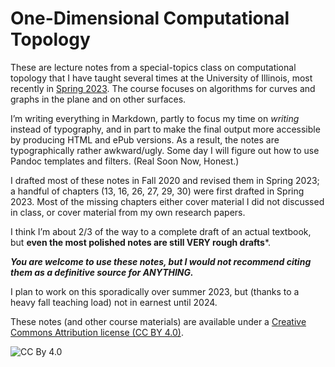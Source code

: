 # One-Dimensional Computational Topology 

These are lecture notes from a special-topics class on computational topology that I have taught several times at the University of Illinois, most recently in [Spring 2023](https://jeffe.cs.illinois.edu/teaching/comptop/2023/).  The course focuses on algorithms for curves and graphs in the plane and on other surfaces.

I’m writing everything in Markdown, partly to focus my time on _writing_ instead of typography, and in part to make the final output more accessible by producing HTML and ePub versions.  As a result, the notes are typographically rather awkward/ugly.  Some day I will figure out how to use Pandoc templates and filters.  (Real Soon Now, Honest.) 

I drafted most of these notes in Fall 2020 and revised them in Spring 2023; a handful of chapters (13, 16, 26, 27, 29, 30) were first drafted in Spring 2023.  Most of the missing chapters either cover material I did not discussed in class, or cover material from my own research papers.  

I think I’m about 2/3 of the way to a complete draft of an actual textbook, but **even the most polished notes are still VERY rough drafts***.  

***You are welcome to use these notes, but I would not recommend citing them as a definitive source for ANYTHING.***

I plan to work on this sporadically over summer 2023, but (thanks to a heavy fall teaching load) not in earnest until 2024.

These notes (and other course materials) are available under a [Creative Commons Attribution license (CC BY 4.0)](https://creativecommons.org/licenses/by/4.0/).

![CC By 4.0](https://upload.wikimedia.org/wikipedia/commons/e/e1/CC_BY_icon.svg)

